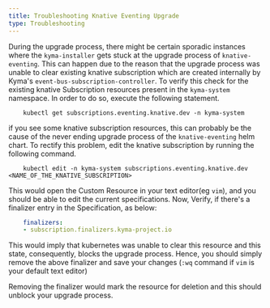 ```yaml
---
title: Troubleshooting Knative Eventing Upgrade
type: Troubleshooting
---
```


During the upgrade process, there might be certain sporadic instances where the `kyma-installer` gets stuck at the upgrade process of `knative-eventing`. This can happen due to the reason that the upgrade process was unable to clear existing knative subscription which are created internally by Kyma's `event-bus-subscription-controller`. 
To verify this check for the existing knative Subscription resources present in the `kyma-system` namespace. In order to do so, execute the following statement.

```shell script
    kubectl get subscriptions.eventing.knative.dev -n kyma-system
``` 

if you see some knative subscription resources, this can probably be the cause of the never ending upgrade process of the `knative-eventing` helm chart. To rectify this problem, edit the knative subscription by running the following command.

```shell script
    kubectl edit -n kyma-system subscriptions.eventing.knative.dev <NAME_OF_THE_KNATIVE_SUBSCRIPTION>
```
This would open the Custom Resource in your text editor(eg `vim`), and you should be able to edit the current specifications. Now, Verify, if there's a finalizer entry in the Specification, as below:
```yaml
    finalizers:
    - subscription.finalizers.kyma-project.io
```
This would imply that kubernetes was unable to clear this resource and this state, consequently, blocks the upgrade process. Hence, you should simply remove the above finalizer and save your changes (`:wq` command if `vim` is your default text editor)

Removing the finalizer would mark the resource for deletion and this should unblock your upgrade process.
